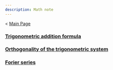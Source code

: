 ```yaml
---
description: Math note
---
```

< [Main Page](https://enginebeast.github.io/)

### [Trigonometric addition formula](https://enginebeast.github.io/2025/09/18/trigo_add.html)

### [Orthogonality of the trigonometric system](https://enginebeast.github.io/math2)

### [Forier series](https://enginebeast.github.io/2025/09/17/fourier_series.html)
